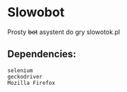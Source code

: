# Slowobot

Prosty ~~bot~~ asystent do gry slowotok.pl


## Dependencies:

```
selenium
geckodriver
Mozilla Firefox
```
